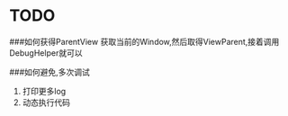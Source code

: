 TODO
====

###如何获得ParentView
获取当前的Window,然后取得ViewParent,接着调用DebugHelper就可以

###如何避免,多次调试
1. 打印更多log
2. 动态执行代码